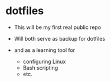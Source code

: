 # dotfiles

- This will be my first real public repo

- Will both serve as backup for dotfiles
- and as a learning tool for
	- configuring Linux
	- Bash scripting
	- etc.
